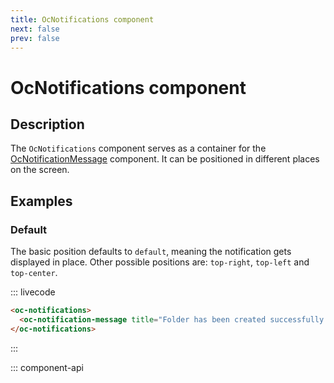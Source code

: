 ```yaml
---
title: OcNotifications component
next: false
prev: false
---
```


# OcNotifications component

## Description

The `OcNotifications` component serves as a container for the [OcNotificationMessage](./OcNotificationMessage) component. It can be positioned in different places on the screen.

## Examples

### Default

The basic position defaults to `default`, meaning the notification gets displayed in place. Other possible positions are: `top-right`, `top-left` and `top-center`.

::: livecode

```html
<oc-notifications>
  <oc-notification-message title="Folder has been created successfully." />
</oc-notifications>
```

:::

::: component-api
